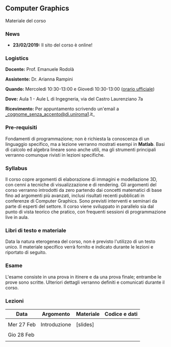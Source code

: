 ## Computer Graphics

Materiale del corso

### News

- **23/02/2019:** Il sito del corso è online!

### Logistics

**Docente:** Prof. Emanuele Rodolà

**Assistente:** Dr. Arianna Rampini

**Quando:** Mercoledì 10:30-13:00 e Giovedì 10:30-13:00 ([orario ufficiale](https://www.studiareinformatica.uniroma1.it/laurea/orario-lezioni))

**Dove:** Aula 1 - Aule L di Ingegneria, via del Castro Laurenziano 7a

**Ricevimento:** Per appuntamento scrivendo un'email a _cognome_senza_accento@di.uniroma1.it_

### Pre-requisiti

Fondamenti di programmazione; non è richiesta la conoscenza di un linguaggio specifico, ma a lezione verranno mostrati esempi in  **Matlab**. Basi di calcolo ed algebra lineare sono anche utili, ma gli strumenti principali verranno comunque rivisti in lezioni specifiche.

### Syllabus

Il corso copre argomenti di elaborazione di immagini e modellazione 3D, con cenni a tecniche di visualizzazione e di rendering. Gli argomenti del corso verranno introdotti da zero partendo dai concetti matematici di base fino ad argomenti più avanzati, inclusi risultati recenti pubblicati in conferenze di Computer Graphics. Sono previsti interventi e seminari da parte di esperti del settore. Il corso viene sviluppato in parallelo sia dal punto di vista teorico che pratico, con frequenti sessioni di programmazione live in aula.

### Libri di testo e materiale

Data la natura eterogenea del corso, non è previsto l'utilizzo di un testo unico. Il materiale specifico verrà fornito e indicato durante le lezioni e riportato di seguito.

### Esame

L'esame consiste in una prova in itinere e da una prova finale; entrambe le prove sono scritte. Ulteriori dettagli verranno definiti e comunicati durante il corso.

### Lezioni

**Data** | **Argomento** | **Materiale** | **Codice e dati**
------------ | ------------- | ------------ | ------------
| | |
Mer 27 Feb | Introduzione | [slides] | 
| | |
Gio 28 Feb |  |  | 
| | |
